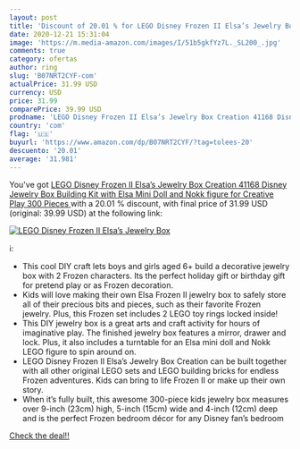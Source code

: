 ```yaml
---
layout: post
title: 'Discount of 20.01 % for LEGO Disney Frozen II Elsa’s Jewelry Box'
date: 2020-12-21 15:31:04
image: 'https://m.media-amazon.com/images/I/51b5gkfYz7L._SL200_.jpg'
comments: true
category: ofertas
author: ring
slug: 'B07NRT2CYF-com'
actualPrice: 31.99 USD
currency: USD
price: 31.99
comparePrice: 39.99 USD
prodname: 'LEGO Disney Frozen II Elsa’s Jewelry Box Creation 41168 Disney Jewelry Box Building Kit with Elsa Mini Doll and Nokk figure for Creative Play  300 Pieces '
country: 'com'
flag: '🇺🇸'
buyurl: 'https://www.amazon.com/dp/B07NRT2CYF/?tag=tolees-20'
descuento: '20.01'
average: '31.981'
---
```


You've got [LEGO Disney Frozen II Elsa’s Jewelry Box Creation 41168 Disney Jewelry Box Building Kit with Elsa Mini Doll and Nokk figure for Creative Play  300 Pieces ](https://www.amazon.com/dp/B07NRT2CYF/?tag=tolees-20) with a  20.01 % discount, with final price of 31.99 USD (original: 39.99 USD) at the following link:

[![LEGO Disney Frozen II Elsa’s Jewelry Box](https://m.media-amazon.com/images/I/51b5gkfYz7L._SL200_.jpg)](https://www.amazon.com/dp/B07NRT2CYF/?tag=tolees-20)

ℹ️:

- This cool DIY craft lets boys and girls aged 6+ build a decorative jewelry box with 2 Frozen characters. Its the perfect holiday gift or birthday gift for pretend play or as Frozen decoration.
- Kids will love making their own Elsa Frozen II jewelry box to safely store all of their precious bits and pieces, such as their favorite Frozen jewelry. Plus, this Frozen set includes 2 LEGO toy rings locked inside!
- This DIY jewelry box is a great arts and craft activity for hours of imaginative play. The finished jewelry box features a mirror, drawer and lock. Plus, it also includes a turntable for an Elsa mini doll and Nokk LEGO figure to spin around on.
- LEGO Disney Frozen II Elsa’s Jewelry Box Creation can be built together with all other original LEGO sets and LEGO building bricks for endless Frozen adventures. Kids can bring to life Frozen II or make up their own story.
- When it’s fully built, this awesome 300-piece kids jewelry box measures over 9-inch (23cm) high, 5-inch (15cm) wide and 4-inch (12cm) deep and is the perfect Frozen bedroom décor for any Disney fan’s bedroom

[Check the deal!!](https://www.amazon.com/dp/B07NRT2CYF/?tag=tolees-20)
